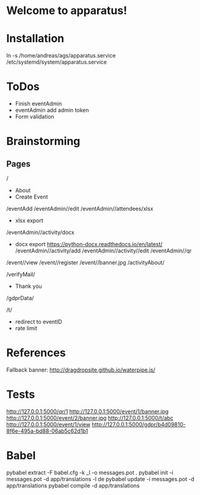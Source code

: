 # Welcome to apparatus!

# Installation

ln -s /home/andreas/ags/apparatus.service /etc/systemd/system/apparatus.service

# ToDos

* Finish eventAdmin
* eventAdmin add admin token
* Form validation

# Brainstorming


## Pages

/
* About
* Create Event

/eventAdd
/eventAdmin/<eventID>/edit
/eventAdmin/<eventID>/attendees/xlsx
* xlsx export

/eventAdmin/<eventID>/activity/docx
* docx export https://python-docx.readthedocs.io/en/latest/
/eventAdmin/<eventID>/activity/add
/eventAdmin/<eventID>/activity/<activityID>/edit
/eventAdmin/<eventID>/qr

/event/<eventID>/view
/event/<eventID>/register
/event/<eventID>/banner.jpg
/activityAbout/<activityID>

/verifyMail/<mailVerificationToken>
* Thank you

/gdprData/<gdprToken>

/t/<tinylink>
* redirect to eventID
* rate limit


# References

Fallback banner: http://dragdropsite.github.io/waterpipe.js/


# Tests

http://127.0.0.1:5000/qr/1
http://127.0.0.1:5000/event/1/banner.jpg
http://127.0.0.1:5000/event/2/banner.jpg
http://127.0.0.1:5000/t/abc
http://127.0.0.1:5000/event/1/view
http://127.0.0.1:5000/gdpr/b4d09810-8f6e-495a-bd88-06ab5c62d1b1


# Babel

pybabel extract -F babel.cfg -k _l -o messages.pot .
pybabel init -i messages.pot -d app/translations -l de
pybabel update -i messages.pot -d app/translations
pybabel compile -d app/translations